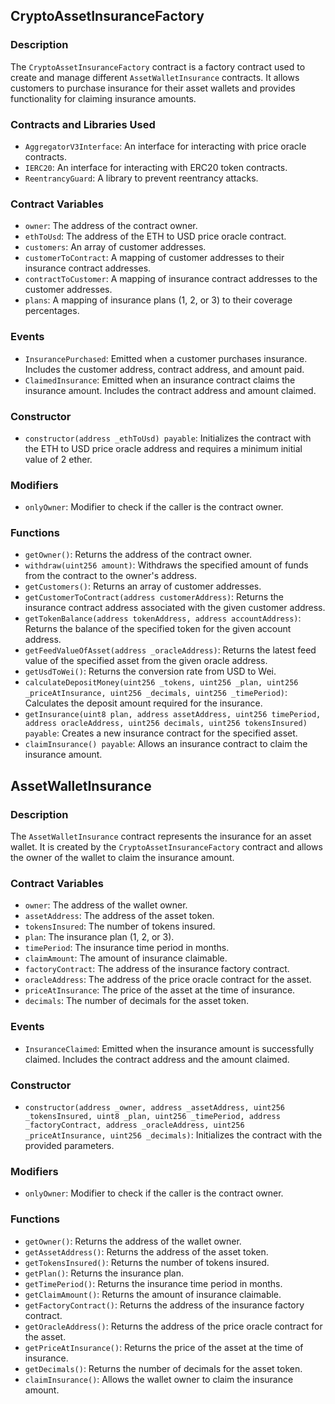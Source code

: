 ## CryptoAssetInsuranceFactory

### Description
The `CryptoAssetInsuranceFactory` contract is a factory contract used to create and manage different `AssetWalletInsurance` contracts. It allows customers to purchase insurance for their asset wallets and provides functionality for claiming insurance amounts.

### Contracts and Libraries Used
- `AggregatorV3Interface`: An interface for interacting with price oracle contracts.
- `IERC20`: An interface for interacting with ERC20 token contracts.
- `ReentrancyGuard`: A library to prevent reentrancy attacks.

### Contract Variables
- `owner`: The address of the contract owner.
- `ethToUsd`: The address of the ETH to USD price oracle contract.
- `customers`: An array of customer addresses.
- `customerToContract`: A mapping of customer addresses to their insurance contract addresses.
- `contractToCustomer`: A mapping of insurance contract addresses to the customer addresses.
- `plans`: A mapping of insurance plans (1, 2, or 3) to their coverage percentages.

### Events
- `InsurancePurchased`: Emitted when a customer purchases insurance. Includes the customer address, contract address, and amount paid.
- `ClaimedInsurance`: Emitted when an insurance contract claims the insurance amount. Includes the contract address and amount claimed.

### Constructor
- `constructor(address _ethToUsd) payable`: Initializes the contract with the ETH to USD price oracle address and requires a minimum initial value of 2 ether.

### Modifiers
- `onlyOwner`: Modifier to check if the caller is the contract owner.

### Functions
- `getOwner()`: Returns the address of the contract owner.
- `withdraw(uint256 amount)`: Withdraws the specified amount of funds from the contract to the owner's address.
- `getCustomers()`: Returns an array of customer addresses.
- `getCustomerToContract(address customerAddress)`: Returns the insurance contract address associated with the given customer address.
- `getTokenBalance(address tokenAddress, address accountAddress)`: Returns the balance of the specified token for the given account address.
- `getFeedValueOfAsset(address _oracleAddress)`: Returns the latest feed value of the specified asset from the given oracle address.
- `getUsdToWei()`: Returns the conversion rate from USD to Wei.
- `calculateDepositMoney(uint256 _tokens, uint256 _plan, uint256 _priceAtInsurance, uint256 _decimals, uint256 _timePeriod)`: Calculates the deposit amount required for the insurance.
- `getInsurance(uint8 plan, address assetAddress, uint256 timePeriod, address oracleAddress, uint256 decimals, uint256 tokensInsured) payable`: Creates a new insurance contract for the specified asset.
- `claimInsurance() payable`: Allows an insurance contract to claim the insurance amount.

## AssetWalletInsurance

### Description
The `AssetWalletInsurance` contract represents the insurance for an asset wallet. It is created by the `CryptoAssetInsuranceFactory` contract and allows the owner of the wallet to claim the insurance amount.

### Contract Variables
- `owner`: The address of the wallet owner.
- `assetAddress`: The address of the asset token.
- `tokensInsured`: The number of tokens insured.
- `plan`: The insurance plan (1, 2, or 3).
- `timePeriod`: The insurance time period in months.
- `claimAmount`: The amount of insurance claimable.
- `factoryContract`: The address of the insurance factory contract.
- `oracleAddress`: The address of the price oracle contract for the asset.
- `priceAtInsurance`: The price of the asset at the time of insurance.
- `decimals`: The number of decimals for the asset token.

### Events
- `InsuranceClaimed`: Emitted when the insurance amount is successfully claimed. Includes the contract address and the amount claimed.

### Constructor
- `constructor(address _owner, address _assetAddress, uint256 _tokensInsured, uint8 _plan, uint256 _timePeriod, address _factoryContract, address _oracleAddress, uint256 _priceAtInsurance, uint256 _decimals)`: Initializes the contract with the provided parameters.

### Modifiers
- `onlyOwner`: Modifier to check if the caller is the contract owner.

### Functions
- `getOwner()`: Returns the address of the wallet owner.
- `getAssetAddress()`: Returns the address of the asset token.
- `getTokensInsured()`: Returns the number of tokens insured.
- `getPlan()`: Returns the insurance plan.
- `getTimePeriod()`: Returns the insurance time period in months.
- `getClaimAmount()`: Returns the amount of insurance claimable.
- `getFactoryContract()`: Returns the address of the insurance factory contract.
- `getOracleAddress()`: Returns the address of the price oracle contract for the asset.
- `getPriceAtInsurance()`: Returns the price of the asset at the time of insurance.
- `getDecimals()`: Returns the number of decimals for the asset token.
- `claimInsurance()`: Allows the wallet owner to claim the insurance amount.
